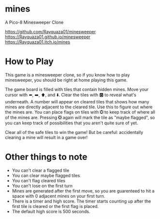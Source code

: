 # mines
A Pico-8 Minesweeper Clone

https://github.com/Rayquaza01/minesweeper  
https://Rayquaza01.github.io/minesweeper  
https://Rayquaza01.itch.io/mines  

# How to Play

This game is a minesweeper clone, so if you know how to play minesweeper, you should be right at home playing this game.

The game board is filled with tiles that contain hidden mines. Move your cursor with ⬅️, ➡️, ⬆️, and ⬇️. Clear the tiles with 🅾️ to reveal what's underneath. A number will appear on cleared tiles that shows how many mines are directly adjacent to the cleared tile. Use this to figure out where the mines are. You can place flags on tiles with ❎ to keep track of where all of the mines are. Pressing ❎ again will mark the tile as "maybe flagged", so you can keep track of possibilities that you aren't quite sure of yet.

Clear all of the safe tiles to win the game! But be careful: accidentally clearing a mine will result in a game over!

# Other things to note

 * You can't clear a flagged tile
 * You can clear maybe flagged tiles
 * You can't flag cleared tiles
 * You can't lose on the first turn
 * Mines are generated after the first move, so you are guarenteed to hit a space with 0 adjacent mines on your first turn.
 * There is a timer and high score. The timer starts counting up after the first tile is cleared or the first flag is placed.
 * The default high score is 500 seconds.
